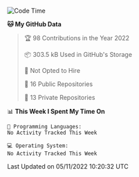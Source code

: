 <!--START_SECTION:waka-->
![Code Time](http://img.shields.io/badge/Code%20Time-34%20mins-blue)

**🐱 My GitHub Data** 

> 🏆 98 Contributions in the Year 2022
 > 
> 📦 303.5 kB Used in GitHub's Storage 
 > 
> 🚫 Not Opted to Hire
 > 
> 📜 16 Public Repositories 
 > 
> 🔑 13 Private Repositories  
 > 
📊 **This Week I Spent My Time On** 

```text
💬 Programming Languages: 
No Activity Tracked This Week

💻 Operating System: 
No Activity Tracked This Week

```


 Last Updated on 05/11/2022 10:20:32 UTC
<!--END_SECTION:waka-->